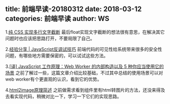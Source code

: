 title: 前端早读-20180312
date: 2018-03-12
categories: 前端早读
author: WS
---

1.[纯 CSS 实现多行文字截断](https://zhuanlan.zhihu.com/p/34326190)
最后float实现文字截断的想法很有意思，在解决其它问题时也应该把思路打开，不要局限了自己。

2.[经验分享 | JavaScript反调试技巧](http://www.freebuf.com/articles/system/163579.html?utm_source=tuicool&utm_medium=referral)
前端代码的可见性给系统带来很多的安全性问题，有哪些地方需要保密的，可以试试这些方法。

3.[[译] JavaScript 工作原理：Web Worker 的内部构造以及 5 种你应当使用它的场景](https://www.tuicool.com/articles/2MN3yee)
之前了解过一些，这篇文章介绍比较基础，不过其中总结的使用场景可以对web worker有个更直观的认识，看到它的优势。

4.[html2image原理简述](https://juejin.im/post/5a9de7eff265da238c3a2bbe)
之前做需求看到组件里有html转图片的方法，还没来得及去看实现代码，稍微对比一下，学习一下它们的实现思路。
